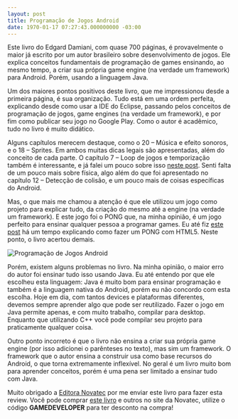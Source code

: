 ```yaml
---
layout: post
title: Programação de Jogos Android
date: 1970-01-17 07:27:43.000000000 -03:00
---
```


Este livro do Edgard Damiani, com quase 700 páginas, é provavelmente o maior já escrito por um autor brasileiro sobre desenvolvimento de jogos. Ele explica conceitos fundamentais de programação de games ensinando, ao mesmo tempo, a criar sua própria game engine (na verdade um framework) para Android. Porém, usando a linguagem Java.

Um dos maiores pontos positivos deste livro, que me impressionou desde a primeira página, é sua organização. Tudo está em uma ordem perfeita, explicando desde como usar a IDE do Eclipse, passando pelos conceitos de programação de jogos, game engines (na verdade um framework), e por fim como publicar seu jogo no Google Play. Como o autor é acadêmico, tudo no livro é muito didático.

Alguns capítulos merecem destaque, como o 20 – Música e efeito sonoros, e o 18 – Sprites. Em ambos muitas dicas legais são apresentadas, além do conceito de cada parte. O capítulo 7 – Loop de jogos e temporização também é interessante, e já falei um pouco sobre isso [neste post](http://gamedeveloper.com.br/programacao-de-jogos-main-loop/ "Loop"). Senti falta de um pouco mais sobre física, algo além do que foi apresentado no capítulo 12 – Detecção de colisão, e um pouco mais de coisas específicas do Android.

Mas, o que mais me chamou a atenção é que ele utilizou um jogo como projeto para explicar tudo, da criação do mesmo até a engine (na verdade um framework). E este jogo foi o PONG que, na minha opinião, é um jogo perfeito para ensinar qualquer pessoa a programar games. Eu até fiz [este post](http://gamedeveloper.com.br/pong-html5-javascript/ "PONG") há um tempo explicando como fazer um PONG com HTML5. Neste ponto, o livro acertou demais.

![Programação de Jogos Android](../content/images/2014/12/2014-12-31-19.32.32-768x1024.jpg)

Porém, existem alguns problemas no livro. Na minha opinião, o maior erro do autor foi ensinar tudo isso usando Java. Eu até entendo por que ele escolheu esta linguagem: Java é muito bom para ensinar programação e também é a linguagem nativa do Android, porém eu não concordo com esta escolha. Hoje em dia, com tantos devices e plataformas diferentes, devemos sempre aprender algo que pode ser reutilizado. Fazer o jogo em Java permite apenas, e com muito trabalho, compilar para desktop. Enquanto que utilizando C++ você pode compilar seu projeto para praticamente qualquer coisa.

Outro ponto incorreto é que o livro não ensina a criar sua própria game engine (por isso adicionei o parênteses no texto), mas sim um framework. O framework que o autor ensina a construir usa como base recursos do Android, o que torna extremamente inflexível. No geral é um livro muito bom para aprender conceitos, porém é uma pena ser limitado a ensinar tudo com Java.

Muito obrigado a [Editora Novatec](http://novatec.com.br/ "Novatec") por me enviar este livro para fazer esta review. Você pode comprar [este livro](http://novatec.com.br/livros/programacaojogosandroid/ "Livro Android") e outros no site da Novatec, utilize o código **GAMEDEVELOPER** para ter desconto na compra!


